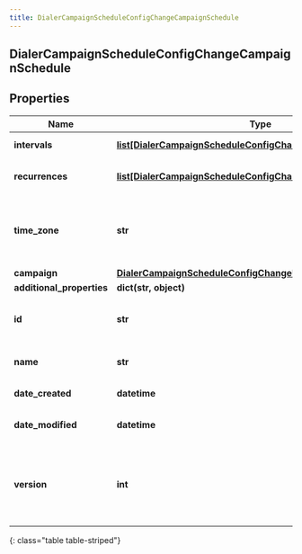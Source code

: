 ```yaml
---
title: DialerCampaignScheduleConfigChangeCampaignSchedule
---
```

## DialerCampaignScheduleConfigChangeCampaignSchedule

## Properties

|Name | Type | Description | Notes|
|------------ | ------------- | ------------- | -------------|
| **intervals** | [**list[DialerCampaignScheduleConfigChangeScheduleInterval]**](DialerCampaignScheduleConfigChangeScheduleInterval.html) | a list of start and end times | [optional] |
| **recurrences** | [**list[DialerCampaignScheduleConfigChangeScheduleRecurrence]**](DialerCampaignScheduleConfigChangeScheduleRecurrence.html) | a list of recurrences for a schedule | [optional] |
| **time_zone** | **str** | time zone identifier to be applied to the intervals; for example Africa/Abidjan | [optional] |
| **campaign** | [**DialerCampaignScheduleConfigChangeUriReference**](DialerCampaignScheduleConfigChangeUriReference.html) |  | [optional] |
| **additional_properties** | **dict(str, object)** |  | [optional] |
| **id** | **str** | The globally unique identifier for the object. | [optional] |
| **name** | **str** | The UI-visible name of the object | [optional] |
| **date_created** | **datetime** | Creation time of the entity | [optional] |
| **date_modified** | **datetime** | Last modified time of the entity | [optional] |
| **version** | **int** | Required for updates, must match the version number of the most recent update | [optional] |
{: class="table table-striped"}


